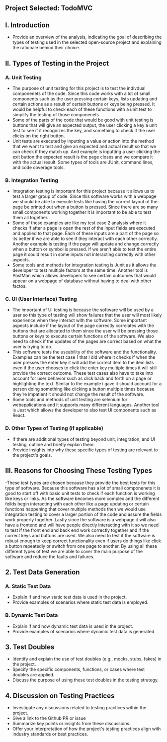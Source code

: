 ## Project Selected: TodoMVC

## I. Introduction
- Provide an overview of the analysis, indicating the goal of describing the types of testing used in the selected open-source project and explaining the rationale behind their choice.

## II. Types of Testing in the Project
### A. Unit Testing
- The purpose of unit testing for this project is to test the indivdual componenets of the code. Since this code works with a lot of small components such as the user pressing certain keys, lists updating and certain actions as a result of certain buttons or keys being pressed. It would be helpful to check each of these functions with a unit test to simplify the testing of those componenets 
- Some of the parts of the code that would be good with unit testing is buttons that will give an expected output, the user clicking a key a unit test to see if it recognizes the key, and something to check if the user clicks on the right button.
- Unit tests are executed by inputting a value or action into the method that we want to test and give an expected and actual result so that we can check if they match up. And example is inputting a user clicking the exit button the expected result is the page closes and we compare it with the actual result. Some types of tools are JUnit, command lines, and code coverage tools.

### B. Integration Testing
- Integration testing is important for this project because it allows us to test a larger group of code. Since this software works with a webpage we should be able to execute tests like having the correct layout of the page be printed out when a button is pressed. Since there are so many small components working together it is important to be able to test them all together.
- Some of these examples are like my test case 2 analysis where it checks if after a page is open the rest of the input fields are executed and applied to that page. Each of these inputs are a part of the page so its better if we are able to see if they interact with each other correctly. Another example is testing if the page will update and change correctly when a button or symbol is pressed. If we aren't able to test the entire page it could result in some inputs not interacting correctly with other aspects.
- Some tools and methods for integration testing is Junit as it allows the developer to test multiple factors at the same time. Another tool is PostMan which allows developers to see certain outcomes that would appear on a webpage of database without having to deal with other factos.

### C. UI (User Interface) Testing
- The important of UI testing is because the software will be used by a user so this type of testing will show failures that the user will most likely experience when they interact with the software. Some important aspects include if the layout of the page correctly correlates with the buttons that are allocated to them since the user will be pressing those buttons or keys to execute certain functions of the software. We also need to check if the updates of the pages are correct based on what the user is trying to do.
- This software tests the useability of the software and the functionality. Examples can be the test case 1 that I did where it checks if when the user presses the enter key it will add the correct item to the item lists even if the user chooses to click the enter key multiple times it will still provide the correct outcome. These test cases also have to take into account for user behavior such as click back and forth on a page or highlighting the text. Similar to the example i gave it should account for a person doing something like clicking a button multiple times because they're impatient it should not change the result of the software.
- Some tools and methods of unit testing are selenium for webapplications and it supports many different languages. Another tool is Jest which allows the developer to also test UI components such as React.

### D. Other Types of Testing (if applicable)
- If there are additional types of testing beyond unit, integration, and UI testing, outline and briefly explain them.
- Provide insights into why these specific types of testing are relevant to the project's goals.

## III. Reasons for Choosing These Testing Types
-These test types are chosen because they provide the best tests for this type of software. Because this software has a lot of small componenets it is good to start off with basic unit tests to check if each function is working like keys or links. As the software becomes more complex and the different feilds begin interacting with each other like a page updating or certain functions happening that cover multiple methods then we would use integration testing to cover a larger portion of the code and assure the fields work properly together. Lastly since the software is a webpage it will also have a frontend and will have people directly interacting with it so we need to test if the front end and back end work correctly together and if the correct keys and buttons are used. We also need to test if the software is robust enough to keep correct functionality even if users do things like click a button repeatedly or switch from one page to another. By using all these different types of test we are able to cover the main purpose of the software and reduce the faults and failures.

## 2. Test Data Generation
### A. Static Test Data
- Explain if and how static test data is used in the project.
- Provide examples of scenarios where static test data is employed.
### B. Dynamic Test Data
- Explain if and how dynamic test data is used in the project.
- Provide examples of scenarios where dynamic test data is generated.

## 3. Test Doubles
- Identify and explain the use of test doubles (e.g., mocks, stubs, fakes) in the project.
- Specify the specific components, functions, or cases where test doubles are applied.
- Discuss the purpose of using these test doubles in the testing strategy.

## 4. Discussion on Testing Practices
<!-- 
To find discussions on testing strategy in a GitHub repository, you can follow these steps:

Visit the GitHub repository for the project you're interested in.
Look for the "Issues" tab on the repository's page.
Use the search bar within the Issues tab to search for terms related to testing, such as "testing strategy," "test cases," or "test automation."
-->
- Investigate any discussions related to testing practices within the project.
- Give a link to the Github PR or issue
- Summarize key points or insights from these discussions.
- Offer your interpretation of how the project's testing practices align with industry standards or best practices.